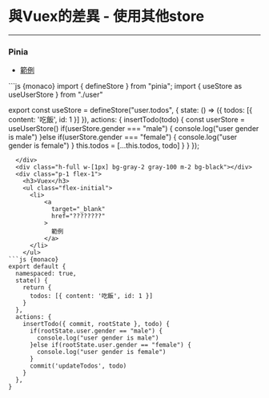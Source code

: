 <h1>與Vuex的差異 - 使用其他store</h1>
<hr>
<div class="flex h-full">
  <div class="p-1 flex-1">
    <h3>Pinia</h3>
    <ul class="flex-initial">
       <li>
          <a 
            target="_blank" 
            href="????????"
          >
            範例
          </a>
       </li>
    </ul>
```js {monaco}
import { defineStore } from "pinia";
import { useStore as useUserStore } from "./user"

export const useStore = defineStore("user.todos", {
  state: () => ({
    todos: [{ content: '吃飯', id: 1 }]
  }),
  actions: {
    insertTodo(todo) {
      const userStore = useUserStore()
      if(userStore.gender === "male") {
        console.log("user gender is male")
      }else if(userStore.gender === "female") {
        console.log("user gender is female")
      }
      this.todos = [...this.todos, todo]
    }
  }
});
```
  </div>
  <div class="h-full w-[1px] bg-gray-2 gray-100 m-2 bg-black"></div>
  <div class="p-1 flex-1">
    <h3>Vuex</h3>
    <ul class="flex-initial">
      <li>
          <a 
            target="_blank" 
            href="????????"
          >
            範例
          </a>
      </li>
    </ul>
```js {monaco}
export default {
  namespaced: true,
  state() {
    return {
      todos: [{ content: '吃飯', id: 1 }]
    }
  },
  actions: {
    insertTodo({ commit, rootState }, todo) {
      if(rootState.user.gender == "male") {
        console.log("user gender is male")
      }else if(rootState.user.gender == "female") {
        console.log("user gender is female")
      }
      commit('updateTodos', todo)
    }
  },
}
```
  </div>
</div>
